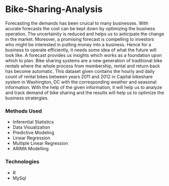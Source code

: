 # Bike-Sharing-Analysis
Forecasting the demands has been cruical to many businesses. With acurate forecasts the cost can be kept down by optimizing the business operation. The uncertainity is reduced and helps us to anticipate the change in the market. Moreover, a promising forecast is compelling to investors who might be interested in putting money into a business. Hence for a business to operate efficiently, it needs some idea of what the future will look like. A forecast provides us insights which works as a foundation upon which to plan. Bike sharing systems are a new generation of traditional bike rentals where the whole process from membership, rental and return back has become automatic. This dataset given contains the hourly and daily count of rental bikes between years 2011 and 2012 in Capital bikeshare system in Washington, DC with the corresponding weather and seasonal information. With the help of the given information, it will help us to analyze and track demand of bike sharing and the results will help us to optimize the business stratergies.


### Methods Used
* Inferential Statistics
* Data Visualization
* Predictive Modeling
* Linear Regression
* Multiple Linear Regression
* ARIMA Modelling

### Technologies
* R 
* MySql
